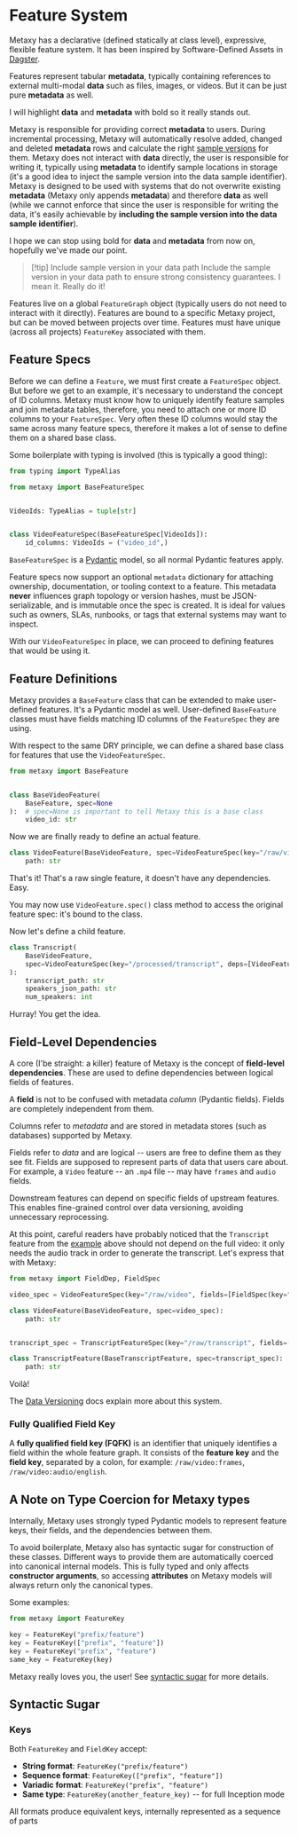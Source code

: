 # Feature System

Metaxy has a declarative (defined statically at class level), expressive, flexible feature system.
It has been inspired by Software-Defined Assets in [Dagster](https://dagster.io/).

Features represent tabular **metadata**, typically containing references to external multi-modal **data** such as files, images, or videos.
But it can be just pure **metadata** as well.

I will highlight **data** and **metadata** with bold so it really stands out.

Metaxy is responsible for providing correct **metadata** to users.
During incremental processing, Metaxy will automatically resolve added, changed and deleted **metadata** rows and calculate the right [sample versions](data-versioning.md) for them.
Metaxy does not interact with **data** directly, the user is responsible for writing it, typically using **metadata** to identify sample locations in storage (it's a good idea to inject the sample version into the data sample identifier).
Metaxy is designed to be used with systems that do not overwrite existing **metadata** (Metaxy only appends **metadata**) and therefore **data** as well (while we cannot enforce that since the user is responsible for writing the data, it's easily achievable by **including the sample version into the data sample identifier**).

I hope we can stop using bold for **data** and **metadata** from now on, hopefully we've made our point.

> [!tip] Include sample version in your data path
> Include the sample version in your data path to ensure strong consistency guarantees.
> I mean it.
> Really do it!

Features live on a global `FeatureGraph` object (typically users do not need to interact with it directly).
Features are bound to a specific Metaxy project, but can be moved between projects over time.
Features must have unique (across all projects) `FeatureKey` associated with them.

## Feature Specs

Before we can define a `Feature`, we must first create a `FeatureSpec` object.
But before we get to an example, it's necessary to understand the concept of ID columns.
Metaxy must know how to uniquely identify feature samples and join metadata tables, therefore, you need to attach one or more ID columns to your `FeatureSpec`.
Very often these ID columns would stay the same across many feature specs, therefore it makes a lot of sense to define them on a shared base class.

Some boilerplate with typing is involved (this is typically a good thing):

```py
from typing import TypeAlias

from metaxy import BaseFeatureSpec


VideoIds: TypeAlias = tuple[str]


class VideoFeatureSpec(BaseFeatureSpec[VideoIds]):
    id_columns: VideoIds = ("video_id",)
```

`BaseFeatureSpec` is a [Pydantic](https://docs.pydantic.dev/latest/) model, so all normal Pydantic features apply.

Feature specs now support an optional `metadata` dictionary for attaching ownership, documentation, or tooling context to a feature.
This metadata **never** influences graph topology or version hashes, must be JSON-serializable, and is immutable once the spec is created.
It is ideal for values such as owners, SLAs, runbooks, or tags that external systems may want to inspect.

With our `VideoFeatureSpec` in place, we can proceed to defining features that would be using it.

## Feature Definitions

Metaxy provides a `BaseFeature` class that can be extended to make user-defined features.
It's a Pydantic model as well.
User-defined `BaseFeature` classes must have fields matching ID columns of the `FeatureSpec` they are using.

With respect to the same DRY principle, we can define a shared base class for features that use the `VideoFeatureSpec`.

```py
from metaxy import BaseFeature


class BaseVideoFeature(
    BaseFeature, spec=None
):  # spec=None is important to tell Metaxy this is a base class
    video_id: str
```

Now we are finally ready to define an actual feature.

```py
class VideoFeature(BaseVideoFeature, spec=VideoFeatureSpec(key="/raw/video")):
    path: str
```

That's it!
That's a raw single feature, it doesn't have any dependencies.
Easy.

You may now use `VideoFeature.spec()` class method to access the original feature spec: it's bound to the class.

Now let's define a child feature.

```py
class Transcript(
    BaseVideoFeature,
    spec=VideoFeatureSpec(key="/processed/transcript", deps=[VideoFeature]),
):
    transcript_path: str
    speakers_json_path: str
    num_speakers: int
```

Hurray! You get the idea.

## Field-Level Dependencies

A core (I'be straight: a killer) feature of Metaxy is the concept of **field-level dependencies**.
These are used to define dependencies between logical fields of features.

A **field** is not to be confused with metadata _column_ (Pydantic fields).
Fields are completely independent from them.

Columns refer to _metadata_ and are stored in metadata stores (such as databases) supported by Metaxy.

Fields refer to _data_ and are logical -- users are free to define them as they see fit.
Fields are supposed to represent parts of data that users care about.
For example, a `Video` feature -- an `.mp4` file -- may have `frames` and `audio` fields.

Downstream features can depend on specific fields of upstream features.
This enables fine-grained control over data versioning, avoiding unnecessary reprocessing.

At this point, careful readers have probably noticed that the `Transcript` feature from the [example](#feature-specs) above should not depend on the full video: it only needs the audio track in order to generate the transcript.
Let's express that with Metaxy:

```py
from metaxy import FieldDep, FieldSpec

video_spec = VideoFeatureSpec(key="/raw/video", fields=[FieldSpec(key="audio"], FieldSpec(key="frames"))

class VideoFeature(BaseVideoFeature, spec=video_spec):
    path: str


transcript_spec = TranscriptFeatureSpec(key="/raw/transcript", fields=[FieldSpec(key="text", deps=[FieldDep(feature=VideoFeature.spec().key, fields=["audio"])])])

class TranscriptFeature(BaseTranscriptFeature, spec=transcript_spec):
    path: str
```

Voilà!

The [Data Versioning](data-versioning.md) docs explain more about this system.

### Fully Qualified Field Key

A **fully qualified field key (FQFK)** is an identifier that uniquely identifies a field within the whole feature graph.
It consists of the **feature key** and the **field key**, separated by a colon, for example: `/raw/video:frames`, `/raw/video:audio/english`.

## A Note on Type Coercion for Metaxy types

Internally, Metaxy uses strongly typed Pydantic models to represent feature keys, their fields, and the dependencies between them.

To avoid boilerplate, Metaxy also has syntactic sugar for construction of these classes.
Different ways to provide them are automatically coerced into canonical internal models.
This is fully typed and only affects **constructor arguments**, so accessing **attributes** on Metaxy models will always return only the canonical types.

Some examples:

```py
from metaxy import FeatureKey

key = FeatureKey("prefix/feature")
key = FeatureKey(["prefix", "feature"])
key = FeatureKey("prefix", "feature")
same_key = FeatureKey(key)
```

Metaxy really loves you, the user!
See [syntactic sugar](#syntactic-sugar) for more details.

## Syntactic Sugar

### Keys

Both `FeatureKey` and `FieldKey` accept:

- **String format**: `FeatureKey("prefix/feature")`
- **Sequence format**: `FeatureKey(["prefix", "feature"])`
- **Variadic format**: `FeatureKey("prefix", "feature")`
- **Same type**: `FeatureKey(another_feature_key)` -- for full Inception mode

All formats produce equivalent keys, internally represented as a sequence of parts
